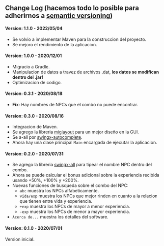 ## Change Log (hacemos todo lo posible para adherirnos a [semantic versioning](https://semver.org/))

#### Version: 1.1.0 - 2022/05/04

- Se volvio a implementar Maven para la construccion del proyecto.
- Se mejoro el rendimiento de la aplicacion.

#### Version: 1.0.0 - 2020/12/01
- Migracio a Gradle.
- Manipulacion de datos a travez de archivos .dat, **los datos se modifican dentro del .jar!**
- Optimizacion de codigo.

#### Version: 0.3.1 - 2020/08/18
- **Fix**: Hay nombres de NPCs que el combo no puede encontrar.

#### Version: 0.3.0 - 2020/08/16
- Integracion de Maven.
- Se agrego la libreria [miglayout](https://search.maven.org/artifact/com.miglayout/miglayout/3.7.4/jar) para un mejor diseño en la GUI.
- Se a-all por [swingx-autocomplete](https://search.maven.org/artifact/org.swinglabs.swingx/swingx-autocomplete/1.6.5-1/jar).
- Ahora hay una clase principal `Main` encargada de ejecutar la aplicacion.

#### Version: 0.2.0 - 2020/07/31
- Se agrego la libreria [swingx-all](https://search.maven.org/artifact/org.swinglabs.swingx/swingx-all/1.6.5-1/jar) para tipear el nombre NPC dentro del combo.
- Ahora se puede calcular el bonus adicional sobre la experiencia recibida usando +50%, +100% y +200%.
- Nuevas funciones de busqueda sobre el combo del NPC:
  - `abc` muestra los NPCs alfabeticamente.
  - `vida/exp` muestra los NPCs que mejor rinden en cuanto a la relacion que tienen entre vida y experiencia.
  - `+exp` muestra los NPCs de mayor a menor experiencia.
  - `-exp` muestra los NPCs de menor a mayor experiencia.
- `Acerca de...` muestra los detalles del software.

#### Version: 0.1.0 - 2020/07/01
Version inicial.
